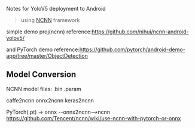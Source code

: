 Notes for YoloV5 deployment to Android
> using [NCNN](https://github.com/Tencent/ncnn) framework

simple demo proj(ncnn) reference:<https://github.com/nihui/ncnn-android-yolov5/>

and PyTorch demo reference:<https://github.com/pytorch/android-demo-app/tree/master/ObjectDetection>

## Model Conversion

NCNN model files: .bin .param

caffe2ncnn
onnx2ncnn
keras2ncnn

PyTorch(.pt) -> onnx --onnx2ncnn-->ncnn
<https://github.com/Tencent/ncnn/wiki/use-ncnn-with-pytorch-or-onnx>
